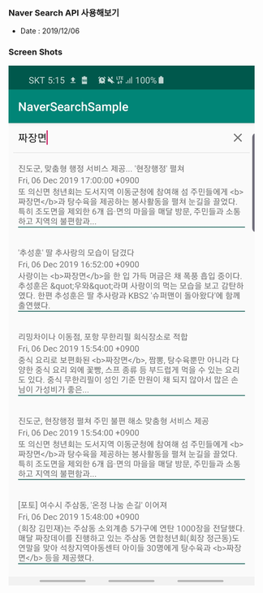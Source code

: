 ### Naver Search API 사용해보기 
* Date : 2019/12/06

### Screen Shots 
![s1](./Screenshot_20191206-171547_NaverSearchSample.jpg)
